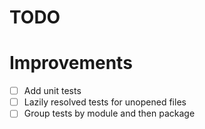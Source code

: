 # TODO

# Improvements

- [ ] Add unit tests
- [ ] Lazily resolved tests for unopened files
- [ ] Group tests by module and then package
